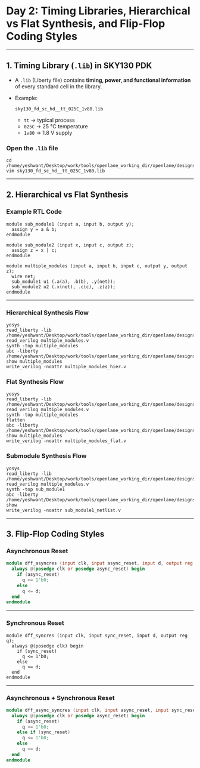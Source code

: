 # **Day 2: Timing Libraries, Hierarchical vs Flat Synthesis, and Flip-Flop Coding Styles**

---

## 1. Timing Library (`.lib`) in SKY130 PDK

* A `.lib` (Liberty file) contains **timing, power, and functional information** of every standard cell in the library.
* Example:

  ```
  sky130_fd_sc_hd__tt_025C_1v80.lib
  ```

  * `tt` → typical process
  * `025C` → 25 °C temperature
  * `1v80` → 1.8 V supply

### Open the `.lib` file

```
cd /home/yeshwant/Desktop/work/tools/openlane_working_dir/openlane/designs/picorv32a/src
vim sky130_fd_sc_hd__tt_025C_1v80.lib
```

---

## 2. Hierarchical vs Flat Synthesis

### Example RTL Code

```
module sub_module1 (input a, input b, output y);
  assign y = a & b;
endmodule

module sub_module2 (input x, input c, output z);
  assign z = x | c;
endmodule

module multiple_modules (input a, input b, input c, output y, output z);
  wire net;
  sub_module1 u1 (.a(a), .b(b), .y(net));
  sub_module2 u2 (.x(net), .c(c), .z(z));
endmodule
```

---

### **Hierarchical Synthesis Flow**

```
yosys
read_liberty -lib /home/yeshwant/Desktop/work/tools/openlane_working_dir/openlane/designs/picorv32a/src/sky130_fd_sc_hd__tt_025C_1v80.lib
read_verilog multiple_modules.v
synth -top multiple_modules
abc -liberty /home/yeshwant/Desktop/work/tools/openlane_working_dir/openlane/designs/picorv32a/src/sky130_fd_sc_hd__tt_025C_1v80.lib
show multiple_modules
write_verilog -noattr multiple_modules_hier.v
```


### **Flat Synthesis Flow**

```
yosys
read_liberty -lib /home/yeshwant/Desktop/work/tools/openlane_working_dir/openlane/designs/picorv32a/src/sky130_fd_sc_hd__tt_025C_1v80.lib
read_verilog multiple_modules.v
synth -top multiple_modules
flatten
abc -liberty /home/yeshwant/Desktop/work/tools/openlane_working_dir/openlane/designs/picorv32a/src/sky130_fd_sc_hd__tt_025C_1v80.lib
show multiple_modules
write_verilog -noattr multiple_modules_flat.v
```


### **Submodule Synthesis Flow**

```
yosys
read_liberty -lib /home/yeshwant/Desktop/work/tools/openlane_working_dir/openlane/designs/picorv32a/src/sky130_fd_sc_hd__tt_025C_1v80.lib
read_verilog multiple_modules.v
synth -top sub_module1
abc -liberty /home/yeshwant/Desktop/work/tools/openlane_working_dir/openlane/designs/picorv32a/src/sky130_fd_sc_hd__tt_025C_1v80.lib
show
write_verilog -noattr sub_module1_netlist.v
```

---

## 3. Flip-Flop Coding Styles

### Asynchronous Reset

```verilog
module dff_asyncres (input clk, input async_reset, input d, output reg q);
  always @(posedge clk or posedge async_reset) begin
    if (async_reset)
      q <= 1'b0;
    else
      q <= d;
  end
endmodule
```

---

### Synchronous Reset

```
module dff_syncres (input clk, input sync_reset, input d, output reg q);
  always @(posedge clk) begin
    if (sync_reset)
      q <= 1'b0;
    else
      q <= d;
  end
endmodule
```

---

### Asynchronous + Synchronous Reset

```verilog
module dff_async_syncres (input clk, input async_reset, input sync_reset, input d, output reg q);
  always @(posedge clk or posedge async_reset) begin
    if (async_reset)
      q <= 1'b0;
    else if (sync_reset)
      q <= 1'b0;
    else
      q <= d;
  end
endmodule
```
